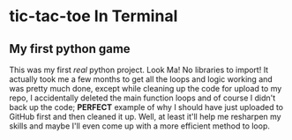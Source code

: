 # tic-tac-toe In Terminal
## My first python game

This was my first *real* python project.  Look Ma! No libraries to import!  It actually took me a few months to get all the loops and logic working and was pretty much done, except while cleaning up the code for upload to my repo, I accidentally deleted the main function loops and of course I didn't back up the code; **PERFECT** example of why I should have just uploaded to GitHub first and then cleaned it up.  Well, at least it'll help me resharpen my skills and maybe I'll even come up with a more efficient method to loop. 
